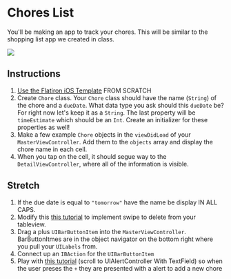 # Chores List

You'll be making an app to track your chores. This will be similar to the shopping list app we created in class.

![](http://i.giphy.com/xTiTnuhyBF54B852nK.gif)

## Instructions

  1. [Use the Flatiron iOS Template](http://bit.ly/flatiron-ios-template) FROM SCRATCH
  2. Create `Chore` class. Your `Chore` class should have the name (`String`) of the chore and a `dueDate`. What data type you ask should this `dueDate` be? For right now let's keep it as a `String`. The last property will be `timeEstimate` which should be an `Int`. Create an initializer for these properties as well!
  3. Make a few example `Chore` objects in the `viewDidLoad` of your `MasterViewController`. Add them to the `objects` array and display the chore name in each cell.
  4. When you tap on the cell, it should segue way to the `DetailViewController`, where all of the information is visible.

## Stretch

  1. If the due date is equal to `"tomorrow"` have the name be display IN ALL CAPS.
  2. Modify this [this tutorial](http://www.ioscreator.com/tutorials/delete-rows-table-view-ios8-swift) to implement swipe to delete from your tableview.
  3. Drag a plus `UIBarButtonItem` into the `MasterViewController`. BarButtonItmes are in the object navigator on the bottom right where you pull your `UILabels` from.
  4. Connect up an `IBAction` for the `UIBarButtonItem`
  5. Play with [this tutorial](http://sourcefreeze.com/uialertcontroller-ios-8-using-swift/) (scroll to UIAlertController With TextField) so when the user preses the `+` they are presented with a alert to add a new chore
